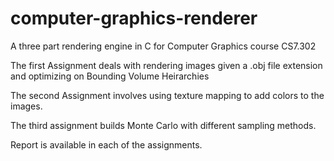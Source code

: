# computer-graphics-renderer
A three part rendering engine in C for Computer Graphics course CS7.302

The first Assignment deals with rendering images given a .obj file extension and optimizing on Bounding Volume Heirarchies

The second Assignment involves using texture mapping to add colors to the images.

The third assignment builds Monte Carlo with different sampling methods. 

Report is available in each of the assignments.
